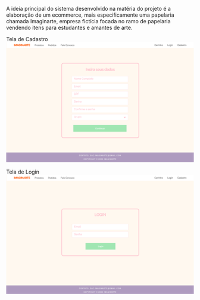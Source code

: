A ideia principal do sistema desenvolvido na matéria do projeto é a elaboração de um ecommerce, mais especificamente uma papelaria chamada Imaginarte, empresa fictícia focada no ramo de papelaria vendendo itens para estudantes e amantes de arte.



Tela de Cadastro 
![Tela de Cadastro](/Imagens/TelaCadastro.png)

Tela de Login
![Tela de Login](/Imagens/TelaLogin.png)
